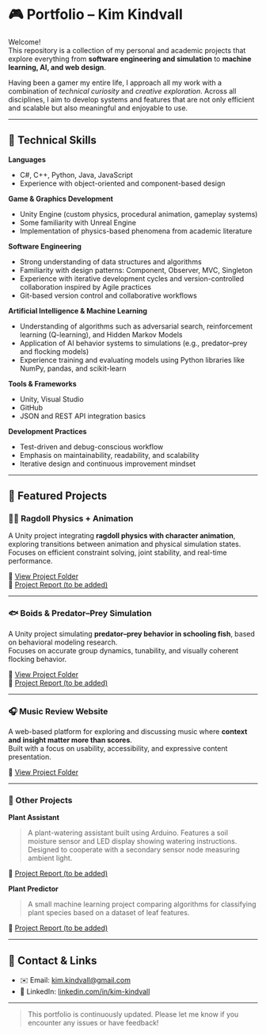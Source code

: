 # 🎮 Portfolio – Kim Kindvall

Welcome!  
This repository is a collection of my personal and academic projects that explore everything from **software engineering and simulation** to **machine learning, AI, and web design**.  

Having been a gamer my entire life, I approach all my work with a combination of *technical curiosity* and *creative exploration*. Across all disciplines, I aim to develop systems and features that are not only efficient and scalable but also meaningful and enjoyable to use.

---

## 🧠 Technical Skills

**Languages**
- C#, C++, Python, Java, JavaScript  
- Experience with object-oriented and component-based design

**Game & Graphics Development**
- Unity Engine (custom physics, procedural animation, gameplay systems)  
- Some familiarity with Unreal Engine  
- Implementation of physics-based phenomena from academic literature

**Software Engineering**
- Strong understanding of data structures and algorithms  
- Familiarity with design patterns: Component, Observer, MVC, Singleton  
- Experience with iterative development cycles and version-controlled collaboration inspired by Agile practices 
- Git-based version control and collaborative workflows

**Artificial Intelligence & Machine Learning**
- Understanding of algorithms such as adversarial search, reinforcement learning (Q-learning), and Hidden Markov Models  
- Application of AI behavior systems to simulations (e.g., predator–prey and flocking models)  
- Experience training and evaluating models using Python libraries like NumPy, pandas, and scikit-learn

**Tools & Frameworks**
- Unity, Visual Studio  
- GitHub  
- JSON and REST API integration basics

**Development Practices**
- Test-driven and debug-conscious workflow  
- Emphasis on maintainability, readability, and scalability  
- Iterative design and continuous improvement mindset

---

## 🧩 Featured Projects

### 🧍‍♂️ Ragdoll Physics + Animation
A Unity project integrating **ragdoll physics with character animation**, exploring transitions between animation and physical simulation states.  
Focuses on efficient constraint solving, joint stability, and real-time performance.  

🔗 [View Project Folder](./Ragdoll%20Physics%20(Unity))  
📄 [Project Report (to be added)]()

---

### 🐟 Boids & Predator–Prey Simulation
A Unity project simulating **predator–prey behavior in schooling fish**, based on behavioral modeling research.  
Focuses on accurate group dynamics, tunability, and visually coherent flocking behavior.  

🔗 [View Project Folder](./Predator%20Prey%20Simulation%20(Unity))  
📄 [Project Report (to be added)]()

---

### 🎧 Music Review Website
A web-based platform for exploring and discussing music where **context and insight matter more than scores**.  
Built with a focus on usability, accessibility, and expressive content presentation.  

🔗 [View Project Folder](./Tracklist%20Web%20App%20and%20API)  

---

### 🌱 Other Projects

**Plant Assistant**  
> A plant-watering assistant built using Arduino. Features a soil moisture sensor and LED display showing watering instructions. Designed to cooperate with a secondary sensor node measuring ambient light.

📄 [Project Report (to be added)]()

**Plant Predictor**  
> A small machine learning project comparing algorithms for classifying plant species based on a dataset of leaf features.

📄 [Project Report (to be added)]()

---

## 🧭 Contact & Links

- ✉️ Email: [kim.kindvall@gmail.com](mailto:kim.kindvall@gmail.com)  
- 💼 LinkedIn: [linkedin.com/in/kim-kindvall](https://www.linkedin.com/in/kim-kindvall/)

---

> This portfolio is continuously updated. Please let me know if you encounter any issues or have feedback!

